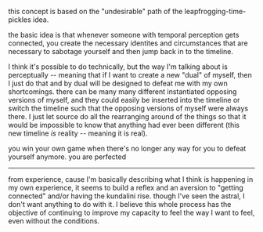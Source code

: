 
this concept is based on the "undesirable" path of the leapfrogging-time-pickles idea.

the basic idea is that whenever someone with temporal perception gets connected, you create the necessary identites and circumstances that are necessary to sabotage yourself and then jump back in to the timeline.

I think it's possible to do technically, but the way I'm talking about is perceptually -- meaning that if I want to create a new "dual" of myself, then I just do that and by dual will be designed to defeat me with my own shortcomings. there can be many many different instantiated opposing versions of myself, and they could easily be inserted into the timeline or switch the timeline such that the opposing versions of myself were always there. I just let source do all the rearranging around of the things so that it would be impossible to know that anything had ever been different (this new timeline *is* reality -- meaning it is real).

you win your own game when there's no longer any way for you to defeat yourself anymore. you are perfected

---

from experience, cause I'm basically describing what I think is happening in my own experience, it seems to build a reflex and an aversion to "getting connected" and/or having the kundalini rise. though I've seen the astral, I don't want anything to do with it. I believe this whole process has the objective of continuing to improve my capacity to feel the way I want to feel, even without the conditions.


